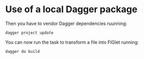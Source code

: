 # Use of a local Dagger package

Then you have to vendor Dagger dependencies ruunning:

```
dagger project update
```

You can now run the task to transform a file into FIGlet running:

```
dagger do build
```